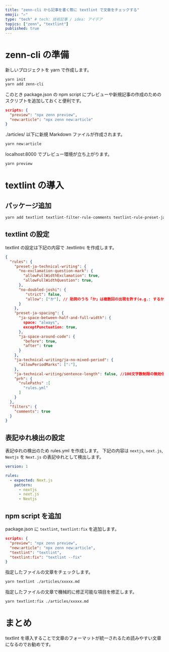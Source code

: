 ```yaml
---
title: "zenn-cli から記事を書く際に textlint で文章をチェックする"
emoji: "✍"
type: "tech" # tech: 技術記事 / idea: アイデア
topics: ["zenn", "textlint"]
published: true
---
```

# zenn-cli の準備

新しいプロジェクトを yarn で作成します。

```sh
yarn init
yarn add zenn-cli
```

このとき package.json の npm script にプレビューや新規記事の作成のためのスクリプトを追加しておくと便利です。

```json
scripts: {
  "preview": "npx zenn preview",
  "new:article": "npx zenn new:article"
}
```

./articles/ 以下に新規 Markdown ファイルが作成されます。
```sh
yarn new:article
```

localhost:8000 でプレビュー環境が立ち上がります。
```sh
yarn preview
```

# textlint の導入

## パッケージ追加

```sh
yarn add textlint textlint-filter-rule-comments textlint-rule-preset-ja-spacing textlint-rule-preset-ja-technical-writing textlint-rule-prh
```

## textlint の設定

textlint の設定は下記の内容で .textlintrc を作成します。

```json
{
  "rules": {
    "preset-ja-technical-writing": {
      "no-exclamation-question-mark": {
        "allowFullWidthExclamation": true,
        "allowFullWidthQuestion": true,
      },
      "no-doubled-joshi": {
         "strict": false,
         "allow": ["か"], // 助詞のうち「か」は複数回の出現を許す(e.g.: するかどうか)
      }
    },
    "preset-ja-spacing": {
      "ja-space-between-half-and-full-width": {
        space: "always",
        exceptPunctuation: true,
      },
      "ja-space-around-code": {
        "before": true,
        "after": true
      }
    },
    "ja-technical-writing/ja-no-mixed-period": {
      "allowPeriodMarks": [":"],
    },
    "ja-technical-writing/sentence-length": false, //100文字数制限の無効化
    "prh": {
      "rulePaths" :[
        "rules.yml"
      ]
    }
  },
  "filters": {
    "comments": true
  }
}
```

## 表記ゆれ検出の設定

表記ゆれの検出のため rules.yml を作成します。
下記の内容は `nextjs`, `next.js`, `Nextjs` を `Next.js` の表記ゆれとして検出します。

```yml
version: 1

rules:
  - expected: Next.js
    pattern:
      - nextjs
      - next.js
      - Nextjs
```

## npm script を追加

package.json に `textlint`, `textlint:fix` を追加します。

```json
scripts: {
  "preview": "npx zenn preview",
  "new:article": "npx zenn new:article",
  "textlint": "textlint",
  "textlint:fix": "textlint --fix"
}
```

指定したファイルの文章をチェックします。
```sh
yarn textlint ./articles/xxxxx.md
```

指定したファイルの文章で機械的に修正可能な項目を修正します。
```sh
yarn textlint:fix ./articles/xxxxx.md
```

# まとめ

textlint を導入することで文章のフォーマットが統一されるため読みやすい文章になるのでお勧めです。
